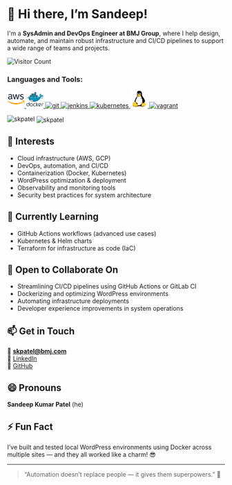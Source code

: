 # 👋 Hi there, I’m Sandeep!

I'm a **SysAdmin and DevOps Engineer at BMJ Group**, where I help design, automate, and maintain robust infrastructure and CI/CD pipelines to support a wide range of teams and projects.

![Visitor Count](https://visitor-badge.laobi.icu/badge?page_id=skpatel-bmj.skpatel-bmj)
<h3 align="left">Languages and Tools:</h3>
<p align="left"> <a href="https://aws.amazon.com" target="_blank" rel="noreferrer"> <img src="https://raw.githubusercontent.com/devicons/devicon/master/icons/amazonwebservices/amazonwebservices-original-wordmark.svg" alt="aws" width="40" height="40"/> </a> <a href="https://www.docker.com/" target="_blank" rel="noreferrer"> <img src="https://raw.githubusercontent.com/devicons/devicon/master/icons/docker/docker-original-wordmark.svg" alt="docker" width="40" height="40"/> </a> <a href="https://git-scm.com/" target="_blank" rel="noreferrer"> <img src="https://www.vectorlogo.zone/logos/git-scm/git-scm-icon.svg" alt="git" width="40" height="40"/> </a> <a href="https://www.jenkins.io" target="_blank" rel="noreferrer"> <img src="https://www.vectorlogo.zone/logos/jenkins/jenkins-icon.svg" alt="jenkins" width="40" height="40"/> </a> <a href="https://kubernetes.io" target="_blank" rel="noreferrer"> <img src="https://www.vectorlogo.zone/logos/kubernetes/kubernetes-icon.svg" alt="kubernetes" width="40" height="40"/> </a> <a href="https://www.linux.org/" target="_blank" rel="noreferrer"> <img src="https://raw.githubusercontent.com/devicons/devicon/master/icons/linux/linux-original.svg" alt="linux" width="40" height="40"/> </a> <a href="https://www.vagrantup.com/" target="_blank" rel="noreferrer"> <img src="https://www.vectorlogo.zone/logos/vagrantup/vagrantup-icon.svg" alt="vagrant" width="40" height="40"/> </a> </p>

<p><img align="left" src="https://github-readme-stats.vercel.app/api/top-langs?username=skpatel&show_icons=true&locale=en&layout=compact" alt="skpatel" /></p>

<p>&nbsp;<img align="center" src="https://github-readme-stats.vercel.app/api?username=skpatel&show_icons=true&locale=en" alt="skpatel" /></p>

## 👀 Interests
- Cloud infrastructure (AWS, GCP)
- DevOps, automation, and CI/CD
- Containerization (Docker, Kubernetes)
- WordPress optimization & deployment
- Observability and monitoring tools
- Security best practices for system architecture

## 🌱 Currently Learning
- GitHub Actions workflows (advanced use cases)
- Kubernetes & Helm charts
- Terraform for infrastructure as code (IaC)

## 💞️ Open to Collaborate On
- Streamlining CI/CD pipelines using GitHub Actions or GitLab CI
- Dockerizing and optimizing WordPress environments
- Automating infrastructure deployments
- Developer experience improvements in system operations

## 📫 Get in Touch
📧 **skpatel@bmj.com**  
💼 [LinkedIn](https://www.linkedin.com/in/sandeep-kumar-patel-95774b18b/)  
🐙 [GitHub](https://github.com/Sandeep-bmj)

## 😄 Pronouns
**Sandeep Kumar Patel** (he)

## ⚡ Fun Fact
I’ve built and tested local WordPress environments using Docker across multiple sites — and they all worked like a charm! 😎

---

> “Automation doesn’t replace people — it gives them superpowers.” 🚀
